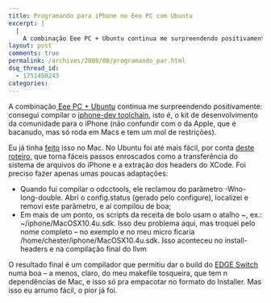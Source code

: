```yaml
---
title: Programando para iPhone no Eee PC com Ubuntu
excerpt: |
  |
    A combinação Eee PC + Ubuntu continua me surpreendendo positivamente: consegui compilar o iphone-dev toolchain, isto é, o kit de desenvolvimento da comunidade para o iPhone (não confundir com o da Apple, que é bacanudo, mas só roda em Macs...
layout: post
comments: true
permalink: /archives/2008/08/programando_par.html
dsq_thread_id:
  - 1751450243
categories:
---
```

A combinação[ Eee PC + Ubuntu][1] continua me surpreendendo positivamente: consegui compilar o [iphone-dev toolchain][2], isto é, o kit de desenvolvimento da comunidade para o iPhone (não confundir com o da Apple, que é bacanudo, mas só roda em Macs e tem um mol de restrições).

Eu já tinha [feito][3] isso no Mac. No Ubuntu foi até mais fácil, por conta [deste roteiro][4], que torna fáceis passos enroscados como a transferência do sistema de arquivos do iPhone e a extração dos headers do XCode. Foi preciso fazer apenas umas poucas adaptações:

*   Quando fui compilar o odcctools, ele reclamou do parâmetro -Wno-long-double. Abri o config.status (gerado pelo configure), localizei e removi este parâmetro, e aí compilou de boa;
*   Em mais de um ponto, os scripts da receita de bolo usam o atalho ~, ex.: ~/iphone/MacOSX10.4u.sdk. Isso deu problema aqui, mas troquei pelo nome completo &#8211; no exemplo e no meu micro ficaria /home/chester/iphone/MacOSX10.4u.sdk. Isso aconteceu no install-headers e na compilação final do llvm

O resultado final é um compilador que permitiu dar o build do [EDGE Switch][5] numa boa &#8211; a menos, claro, do meu makefile tosqueira, que tem n dependências de Mac, e isso só pra empacotar no formato do Installer. Mas isso eu arrumo fácil, o pior já foi.

 [1]: //chester.me/archives/2008/07/eee_pc_900_ubuntu.html
 [2]: http://code.google.com/p/iphone-dev/
 [3]: //chester.me/archives/2008/05/desenvolvimento_para_iphone_instalando_o_sdk.html
 [4]: http://jewclaw.net/2008/01/the-iphone-toolchain-for-linux/
 [5]: //chester.me/archives/2008/08/edge_switch.html
